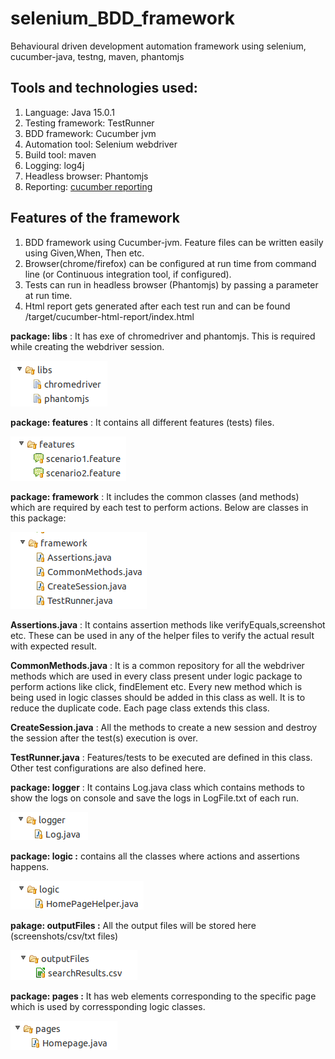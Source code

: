 # selenium_BDD_framework

Behavioural driven development automation framework using selenium, cucumber-java, testng, maven, phantomjs


## Tools and technologies used:

1. Language: Java 15.0.1
2. Testing framework: TestRunner
3. BDD framework: Cucumber jvm
4. Automation tool: Selenium webdriver
5. Build tool: maven
6. Logging: log4j
7. Headless browser: Phantomjs
8. Reporting: [cucumber reporting](https://github.com/damianszczepanik/cucumber-reporting)


## Features of the framework
1. BDD framework using Cucumber-jvm. Feature files can be written easily using Given,When, Then etc.
2. Browser(chrome/firefox) can be configured at run time  from command line (or Continuous integration tool, if configured).
3. Tests can run in headless browser (Phantomjs) by passing a parameter at run time.
4. Html report gets generated after each test run and can be found /target/cucumber-html-report/index.html


**package: libs** : It has exe of chromedriver and phantomjs. This is required while creating the webdriver session.

![image](images/image2.png)


**package: features** : It contains all different features (tests) files. 

![image](images/image3.png)

**package: framework** : It includes the common classes (and methods) which are required by each test to perform actions. Below are classes in this package:

![image](images/image4.png)

**Assertions.java** : It contains assertion methods like verifyEquals,screenshot etc. These can be used in any of the helper files to verify the actual result with expected result.

**CommonMethods.java** : It is a common repository for all the webdriver methods which are used in every class present under logic package to perform actions like click, findElement etc. Every new method which is being used in logic classes should be added in this class as well. It is to reduce the duplicate code. Each page class extends this class.

**CreateSession.java** : All the methods to create a new session and destroy the session after the test(s) execution is over. 

**TestRunner.java** : Features/tests to be executed are defined in this class. Other test configurations are also defined here.


**package: logger** : It contains Log.java class which contains methods to show the logs on console and save the logs in LogFile.txt of each run.

![image](images/image5.png)

**package: logic :** contains all the classes where actions and assertions happens.

![image](images/image6.png)

**pakage: outputFiles :** All the output files will be stored here (screenshots/csv/txt files)

![image](images/image7.png)

**package: pages :** It has web elements corresponding to the specific page which is used by corressponding logic classes.

![image](images/image8.png)

